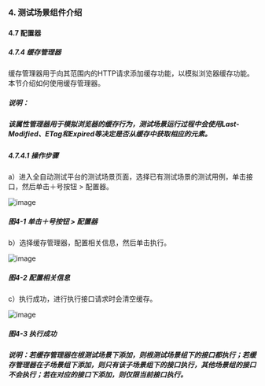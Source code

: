 ### 4. 测试场景组件介绍

#### 4.7 配置器

##### 4.7.4 缓存管理器

缓存管理器用于向其范围内的HTTP请求添加缓存功能，以模拟浏览器缓存功能。本节介绍如何使用缓存管理器。

##### 说明：

##### 该属性管理器用于模拟浏览器的缓存行为，测试场景运行过程中会使用Last-Modified、ETag和Expired等决定是否从缓存中获取相应的元素。

##### 4.7.4.1 操作步骤

a）进入全自动测试平台的测试场景页面，选择已有测试场景的测试用例，单击接口，然后单击＋号按钮 > 配置器。

![image](https://user-images.githubusercontent.com/79617492/194693563-eb468643-df7f-4400-8032-534c235e9148.png)

##### 图4-1 单击＋号按钮 > 配置器

b）选择缓存管理器，配置相关信息，然后单击执行。

![image](https://user-images.githubusercontent.com/79617492/194693568-4ac03fcd-e892-4511-a1df-4d03e17bc307.png)

##### 图4-2 配置相关信息

c）执行成功，进行执行接口请求时会清空缓存。

![image](https://user-images.githubusercontent.com/79617492/194693572-8384bbbf-59aa-444c-be9b-799976ffac95.png)

##### 图4-3 执行成功

##### 说明：若缓存管理器在根测试场景下添加，则根测试场景组下的接口都执行；若缓存管理器在子场景组下添加，则只有该子场景组下的接口执行，其他场景组的接口不会执行；若在对应的接口下添加，则仅限当前接口执行。
